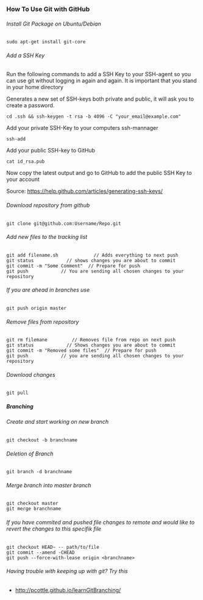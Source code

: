 ### How To Use Git with GitHub

###### Install Git Package on Ubuntu/Debian

    sudo apt-get install git-core


###### Add a SSH Key
Run the following commands to add a SSH Key to your SSH-agent so you can use git without logging in again and again.
It is important that you stand in your home directory

Generates a new set of SSH-keys both private and public, it will ask you to create a password.

    cd .ssh && ssh-keygen -t rsa -b 4096 -C "your_email@example.com"


Add your private SSH-Key to your computers ssh-mannager

    ssh-add


Add your public SSH-key to GitHub

    cat id_rsa.pub

    
Now copy the latest output and go to GitHub to add the public SSH Key to your account

Source: https://help.github.com/articles/generating-ssh-keys/

###### Download repository from github

    git clone git@github.com:Username/Repo.git

###### Add new files to the tracking list

    git add filename.sh             // Adds everything to next push
    git status            // shows changes you are about to commit
    git commit -m "Some Comment"  // Prepare for push
    git push            // You are sending all chosen changes to your repository

###### If you are ahead in branches use

    git push origin master

###### Remove files from repository

    git rm filemane         // Removes file from repo on next push
    git status            // Shows changes you are about to commit
    git commit -m "Removed some files"  // Prepare for push
    git push            // you are sending all chosen changes to your repository

###### Download changes

    git pull

##### Branching

###### Create and start working on new branch

    git checkout -b branchname

###### Deletion of Branch

    git branch -d branchname

###### Merge branch into master branch

    git checkout master
    git merge branchname

###### If you have commited and pushed file changes to remote and would like to revert the changes to this specifik file

    git checkout HEAD~ -- path/to/file
    git commit --amend -CHEAD
    git push --force-with-lease origin <branchname>

###### Having trouble with keeping up with git? Try this
* http://pcottle.github.io/learnGitBranching/
